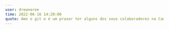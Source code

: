 ```yaml
---
user: drewneree
time: 2022-06-16 14:20:00
quote: Amo o git e é um prazer ter alguns dos seus colaboradores na Campus.
---
```

